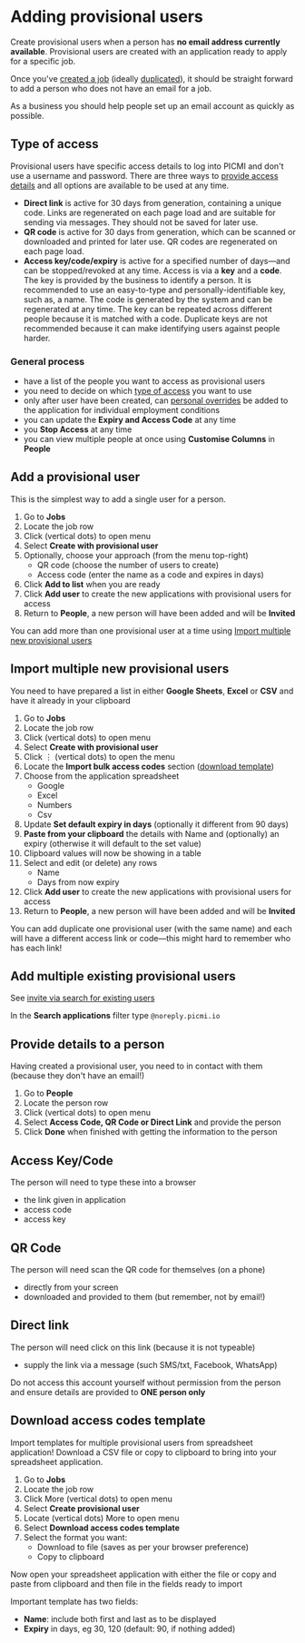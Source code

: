 # Adding provisional users

Create provisional users when a person has **no email address currently available**. Provisional users are created with an application ready to apply for a specific job.  

Once you've [created a job](creating-a-job.md) (ideally [duplicated](duplicate-a-job.md)), it should be straight forward to add a person who does not have an email for a job. 

<prompt>

As a business you should help people set up an email account as quickly as possible.

</prompt>

<explanation>

## Type of access
Provisional users have specific access details to log into PICMI and don't use a username and password. There are three ways to [provide access details](#provide-details-to-a-person) and all options are available to be used at any time.

* **Direct link** is active for 30 days from generation, containing a unique code. Links are regenerated on each page load and are suitable for sending via messages. They should not be saved for later use.
* **QR code** is active for 30 days from generation, which can be scanned or downloaded and printed for later use. QR codes are regenerated on each page load.
* **Access key/code/expiry** is active for a specified number of days—and can be stopped/revoked at any time. Access is via a **key** and a **code**. The key is provided by the business to identify a person. It is recommended to use an easy-to-type and personally-identifiable key, such as, a name. The code is generated by the system and can be regenerated at any time. The key can be repeated across different people because it is matched with a code. Duplicate keys are not recommended because it can make identifying users against people harder.

</explanation>

<explanation>

### General process

* have a list of the people you want to access as provisional users
* you need to decide on which [type of access](#type-of-access) you want to use
* only after user have been created, can [personal overrides](creating-individual-employment-conditions) be added to the application for individual employment conditions
* you can update the **Expiry and Access Code** at any time
* you **Stop Access** at any time
* you can view multiple people at once using <span class="mdi mdi-cog-outline"></span> **Customise Columns** in **People**

</explanation>

<instructions>

## Add a provisional user

This is the simplest way to add a single user for a person.

1. Go to **Jobs**
2. Locate the job row <span class="mdi mdi-checkbox-marked-outline"></span>
3. Click <span class="mdi mdi-dots-vertical"/> (vertical dots) to open menu
4. Select **Create with provisional user**
5. Optionally, choose your approach (from the menu top-right)
   * QR code (choose the number of users to create)
   * Access code (enter the name as a code and expires in days)
6. Click **Add to list** when you are ready
7. Click **Add user** to create the new applications with provisional users for access
8. Return to **People**, a new person will have been added and will be **Invited**

<prompt>

You can add more than one provisional user at a time using [Import multiple new provisional users](#import-multiple-provisional-users)

</prompt>

</instructions>

<instructions>

## Import multiple new provisional users

You need to have prepared a list in either **Google Sheets**, **Excel** or **CSV** and have it already in your clipboard

1. Go to **Jobs**
2. Locate the job row <span class="mdi mdi-checkbox-marked-outline"></span>
3. Click <span class="mdi mdi-dots-vertical"/> (vertical dots) to open menu
4. Select **Create with provisional user**
5. Click &vellip; (vertical dots) to open the menu
6. Locate the **Import bulk access codes** section ([download template](#download-access-codes-template))
7. Choose from the application spreadsheet
   * Google
   * Excel
   * Numbers
   * Csv
6. Update **Set default expiry in days** (optionally it different from 90 days)
6. **Paste from your clipboard** the details with Name and (optionally) an expiry (otherwise it will default to the set value)
7. Clipboard values will now be showing in a table
7. Select and edit (or delete) any rows
   * Name
   * Days from now expiry
7. Click **Add user** to create the new applications with provisional users for access
8. Return to **People**, a new person will have been added and will be **Invited**


<prompt>

You can add duplicate one provisional user (with the same name) and each will have a different access link or code—this might hard to remember who has each link!

</prompt>

</instructions>

<instructions>

## Add multiple existing provisional users

See [invite via search for existing users](inviting-for-jobs.md#search-existing-people)

<prompt>

In the **Search applications** filter type `@noreply.picmi.io`

</prompt>

</instructions>

<instructions>

## Provide details to a person

Having created a provisional user, you need to in contact with them (because they don't have an email!)

1. Go to **People**
2. Locate the person row <span class="mdi mdi-checkbox-marked-outline"></span>
3. Click <span class="mdi mdi-dots-vertical"/> (vertical dots) to open menu
4. Select **Access Code, QR Code or Direct Link** and provide the person
5. Click **Done** when finished with getting the information to the person

<explanation>

## Access Key/Code

The person will need to type these into a browser

* the link given in application
* access code
* access key

</explanation>

<explanation>

## QR Code

The person will need scan the QR code for themselves (on a phone)

* directly from your screen
* downloaded and provided to them (but remember, not by email!)

</explanation>

<explanation>

## Direct link

The person will need click on this link (because it is not typeable)

* supply the link via a message (such SMS/txt, Facebook, WhatsApp)

</explanation>


<prompt>

Do not access this account yourself without permission from the person and ensure details are provided to **ONE person only**

</prompt>

</instructions>

<instructions>

## Download access codes template

Import templates for multiple provisional users from spreadsheet application! Download a CSV file or copy to clipboard to bring into your spreadsheet application.

1. Go to **Jobs**
2. Locate the job row <span class="mdi mdi-checkbox-marked-outline"></span>
3. Click <span class="mdi mdi-dots-vertical">More</span> (vertical dots) to open menu
4. Select **Create provisional user**
5. Locate <span class="mdi mdi-dots-vertical"/> (vertical dots) More to open menu
6. Select **Download access codes template**
7. Select the format you want:
   * Download to file (saves as per your browser preference)
   * Copy to clipboard

Now open your spreadsheet application with either the file or copy and paste from clipboard and then file in the fields
ready to import

<prompt>

Important template has two fields: 
* **Name**: include both first and last as to be displayed
* **Expiry** in days, eg 30, 120 (default: 90, if nothing added)

</prompt>

</instructions>

